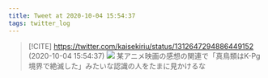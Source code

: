 ```yaml
---
title: Tweet at 2020-10-04 15:54:37
tags: twitter_log
---
```


> [!CITE] https://twitter.com/kaisekiriu/status/1312647294886449152 (2020-10-04 15:54:37)
> ![](https://twitter.com/kaisekiriu/status/1312647294886449152)
> 某アニメ映画の感想の関連で「真鳥類はK-Pg境界で絶滅した」みたいな認識の人をたまに見かけるな
